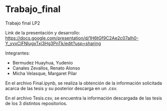 # Trabajo_final

Trabajo final LP2

Link de la presentación y desarrollo: https://docs.google.com/presentation/d/1H6tGf9C2Ae2c07aIh0-Y_yvxCiFNIugxTxj3Hg3PnTk/edit?usp=sharing 

Integrantes: 
- Bermudez Huayhua, Yudenio 
- Canales Zevallos, Renato Alonso
- Micha Velasque, Margaret Pilar

En el archivo Final.ipynb, se realiza la obtención de la información solicitada acarca de las tesis y su posterior descarga en un .csv.

En el archivo Tesis.csv, se encuentra la información descargada de las tesis de los 3 distintos repositorios.
